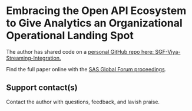 # Embracing the Open API Ecosystem to Give Analytics an Organizational Operational Landing Spot                                                         The author has shared code on a [personal GitHub repo here: SGF-Viya-Streaming-Integration.](https://github.com/othierie/SGF-Viya-Streaming-Integration)Find the full paper online with the [SAS Global Forum proceedings](https://www.sas.com/en_us/events/sas-global-forum/program/proceedings.html).## Support contact(s)Contact the author with questions, feedback, and lavish praise.                                                                                                                                                                                                                                                                                                                                                                                           
